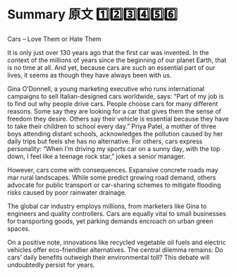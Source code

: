 # Summary 原文 1️⃣2️⃣3️⃣4️⃣5️⃣6️⃣

Cars – Love Them or Hate Them

It is only just over 130 years ago that the first car was invented. In the context of the millions of years since the beginning of our planet Earth, that is no time at all. And yet, because cars are such an essential part of our lives, it seems as though they have always been with us.

Gina O’Donnell, a young marketing executive who runs international campaigns to sell Italian-designed cars worldwide, says: “Part of my job is to find out why people drive cars. People choose cars for many different reasons. Some say they are looking for a car that gives them the sense of freedom they desire. Others say their vehicle is essential because they have to take their children to school every day.” Priya Patel, a mother of three boys attending distant schools, acknowledges the pollution caused by her daily trips but feels she has no alternative. For others, cars express personality: “When I’m driving my sports car on a sunny day, with the top down, I feel like a teenage rock star,” jokes a senior manager.

However, cars come with consequences. Expansive concrete roads may mar rural landscapes. While some predict growing road demand, others advocate for public transport or car-sharing schemes to mitigate flooding risks caused by poor rainwater drainage.

The global car industry employs millions, from marketers like Gina to engineers and quality controllers. Cars are equally vital to small businesses for transporting goods, yet parking demands encroach on urban green spaces.

On a positive note, innovations like recycled vegetable oil fuels and electric vehicles offer eco-friendlier alternatives. The central dilemma remains: Do cars’ daily benefits outweigh their environmental toll? This debate will undoubtedly persist for years.
